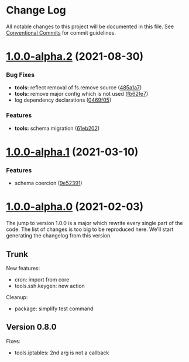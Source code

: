 # Change Log

All notable changes to this project will be documented in this file.
See [Conventional Commits](https://conventionalcommits.org) for commit guidelines.

# [1.0.0-alpha.2](https://github.com/adaltas/node-nikita/compare/@nikitajs/tools@1.0.0-alpha.1...@nikitajs/tools@1.0.0-alpha.2) (2021-08-30)


### Bug Fixes

* **tools:** reflect removal of fs.remove source ([485a1a7](https://github.com/adaltas/node-nikita/commit/485a1a75d65dfb11e3fa85f929558cffaba5572b))
* **tools:** remove major config which is not used ([fb62fe7](https://github.com/adaltas/node-nikita/commit/fb62fe777772d20759343cbd58cc5f011bdfd771))
* log dependency declarations ([0469f05](https://github.com/adaltas/node-nikita/commit/0469f05d0ef5d3675f21bbd260b2dcfe94bfa3a7))


### Features

* **tools:** schema migration ([61eb202](https://github.com/adaltas/node-nikita/commit/61eb202c48b758de874efd61f9feae9335bfc9c9))





# [1.0.0-alpha.1](https://github.com/adaltas/node-nikita/compare/@nikitajs/tools@1.0.0-alpha.0...@nikitajs/tools@1.0.0-alpha.1) (2021-03-10)


### Features

* schema coercion ([9e52391](https://github.com/adaltas/node-nikita/commit/9e52391852a8e45b35674faa44f17747303b2851))





# [1.0.0-alpha.0](https://github.com/adaltas/node-nikita/compare/@nikitajs/tools@0.9.7...@nikitajs/tools@1.0.0-alpha.0) (2021-02-03)

The jump to version 1.0.0 is a major which rewrite every single part of the code. The list of changes is too big to be reproduced here. We'll start generating the changelog from this version.

## Trunk

New features:
* cron: import from core
* tools.ssh.keygen: new action

Cleanup:
* package: simplify test command

## Version 0.8.0

Fixes:
* tools.iptables: 2nd arg is not a callback

